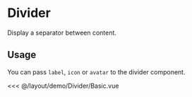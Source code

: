 <script setup>
import Basic from './demo/Divider/Basic.vue';
</script>

# Divider

Display a separator between content.

## Usage

You can pass `label`, `icon` or `avatar` to the divider component.

<DemoContainer>
<Basic/>
</DemoContainer>

<<< @/layout/demo/Divider/Basic.vue